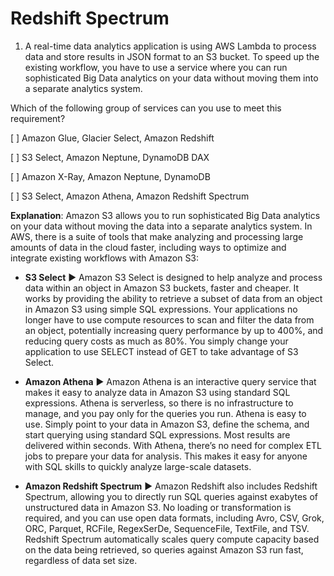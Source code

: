 # Redshift Spectrum

1. A real-time data analytics application is using AWS Lambda to process data and store results in JSON format to an S3 bucket. To speed up the existing workflow, you have to use a service where you can run sophisticated Big Data analytics on your data without moving them into a separate analytics system.   

Which of the following group of services can you use to meet this requirement? 

[ ] Amazon Glue, Glacier Select, Amazon Redshift

[ ] S3 Select, Amazon Neptune, DynamoDB DAX

[ ] Amazon X-Ray, Amazon Neptune, DynamoDB

[ ] S3 Select, Amazon Athena, Amazon Redshift Spectrum

**Explanation**: Amazon S3 allows you to run sophisticated Big Data analytics on your data without moving the data into a separate analytics system. In AWS, there is a suite of tools that make analyzing and processing large amounts of data in the cloud faster, including ways to optimize and integrate existing workflows with Amazon S3:

* **S3 Select** ▶︎ Amazon S3 Select is designed to help analyze and process data within an object in Amazon S3 buckets, faster and cheaper. It works by providing the ability to retrieve a subset of data from an object in Amazon S3 using simple SQL expressions. Your applications no longer have to use compute resources to scan and filter the data from an object, potentially increasing query performance by up to 400%, and reducing query costs as much as 80%. You simply change your application to use SELECT instead of GET to take advantage of S3 Select.

* **Amazon Athena** ▶︎ Amazon Athena is an interactive query service that makes it easy to analyze data in Amazon S3 using standard SQL expressions. Athena is serverless, so there is no infrastructure to manage, and you pay only for the queries you run. Athena is easy to use. Simply point to your data in Amazon S3, define the schema, and start querying using standard SQL expressions. Most results are delivered within seconds. With Athena, there’s no need for complex ETL jobs to prepare your data for analysis. This makes it easy for anyone with SQL skills to quickly analyze large-scale datasets.

* **Amazon Redshift Spectrum** ▶︎ Amazon Redshift also includes Redshift Spectrum, allowing you to directly run SQL queries against exabytes of unstructured data in Amazon S3. No loading or transformation is required, and you can use open data formats, including Avro, CSV, Grok, ORC, Parquet, RCFile, RegexSerDe, SequenceFile, TextFile, and TSV. Redshift Spectrum automatically scales query compute capacity based on the data being retrieved, so queries against Amazon S3 run fast, regardless of data set size.

<br />

